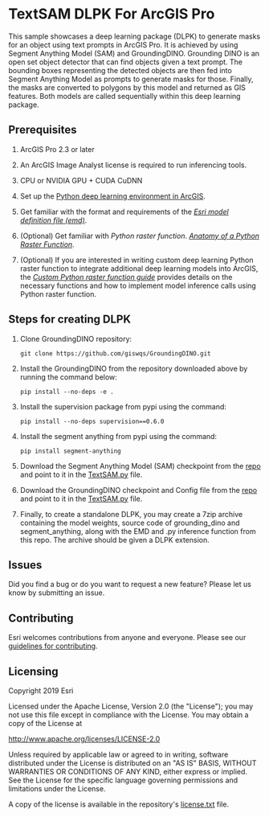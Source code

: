 # TextSAM DLPK For ArcGIS Pro

This sample showcases a deep learning package (DLPK) to generate masks for an object using text prompts in ArcGIS Pro. It is achieved by using Segment Anything Model (SAM) and GroundingDINO. Grounding DINO is an open set object detector that can find objects given a text prompt. The bounding boxes representing the detected objects are then fed into Segment Anything Model as prompts to generate masks for those. Finally, the masks are converted to polygons by this model and returned as GIS features. Both models are called sequentially within this deep learning package.

## Prerequisites
1. ArcGIS Pro 2.3 or later

2. An ArcGIS Image Analyst license is required to run inferencing tools.

3. CPU or NVIDIA GPU + CUDA CuDNN

4. Set up the [Python deep learning environment in ArcGIS](https://developers.arcgis.com/python/guide/deep-learning/). 

5. Get familiar with the format and requirements of the *[Esri model definition file (emd)](../../docs/writing_model_definition.md)*.

6. (Optional) Get familiar with *Python raster function*.
*[Anatomy of a Python Raster Function](https://github.com/Esri/raster-functions/wiki/PythonRasterFunction#anatomy-of-a-python-raster-function)*.  
 
7. (Optional) If you are interested in writing custom deep learning Python raster function to integrate additional deep learning
models into ArcGIS, the
*[Custom Python raster function guide](../../docs/writing_deep_learning_python_raster_functions.md)* provides details 
on the necessary functions and how to implement model inference calls using Python raster function.

## Steps for creating DLPK
1. Clone GroundingDINO repository:
   ```
   git clone https://github.com/giswqs/GroundingDINO.git 
   ```
   
2. Install the GroundingDINO from the repository downloaded above by running the command below:
   ```
   pip install --no-deps -e . 
   ```

3. Install the supervision package from pypi using the command:
   ```
   pip install --no-deps supervision==0.6.0
   ```

4. Install the segment anything from pypi using the command:
   ```
   pip install segment-anything
   ```

5. Download the Segment Anything Model (SAM) checkpoint from the [repo](https://github.com/facebookresearch/segment-anything?tab=readme-ov-file#model-checkpoints) and point to it in the [TextSAM.py](TextSAM.py) file.

6. Download the GroundingDINO checkpoint and Config file from the [repo](https://github.com/IDEA-Research/GroundingDINO?tab=readme-ov-file#luggage-checkpoints) and point to it in the [TextSAM.py](TextSAM.py) file.

7. Finally, to create a standalone DLPK, you may create a 7zip archive containing the model weights, source code of grounding_dino and segment_anything, along with the EMD and .py inference function from this repo. The archive should be given a DLPK extension.

## Issues

Did you find a bug or do you want to request a new feature?  Please let us know by submitting an issue.

## Contributing

Esri welcomes contributions from anyone and everyone. Please see our [guidelines for contributing](https://github.com/esri/contributing).

## Licensing
Copyright 2019 Esri

Licensed under the Apache License, Version 2.0 (the "License");
you may not use this file except in compliance with the License.
You may obtain a copy of the License at

   http://www.apache.org/licenses/LICENSE-2.0

Unless required by applicable law or agreed to in writing, software
distributed under the License is distributed on an "AS IS" BASIS,
WITHOUT WARRANTIES OR CONDITIONS OF ANY KIND, either express or implied.
See the License for the specific language governing permissions and
limitations under the License.

A copy of the license is available in the repository's [license.txt]( license.txt) file.